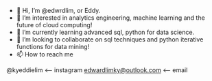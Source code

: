 - 👋 Hi, I’m @edwrdlim, or Eddy.
- 👀 I’m interested in analytics engineering, machine learning and the future of cloud computing!
- 🌱 I’m currently learning advanced sql, python for data science.
- 💞️ I’m looking to collaborate on sql techniques and python iterative functions for data mining!
- 📫 How to reach me 

@kyeddielim <-- instagram
edwardlimky@outlook.com <-- email 

<!---
edwrdlim/edwrdlim is a ✨ special ✨ repository because its `README.md` (this file) appears on your GitHub profile.
You can click the Preview link to take a look at your changes.
--->

